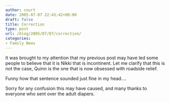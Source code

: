```yaml
---
author: court
date: 2005-07-07 22:43:42+00:00
draft: false
title: Correction
type: post
url: /blog/2005/07/07/correction/
categories:
- Family News
---
```


It was brought to my attention that my previous post may have led some people to believe that it is Nikki that is incontinent.  Let me clarify that this is not the case, Quinn is the one that is now obsessed with roadside relief.

Funny how that sentence sounded just fine in my head....

Sorry for any confusion this may have caused, and many thanks to everyone who sent over the adult diapers.
